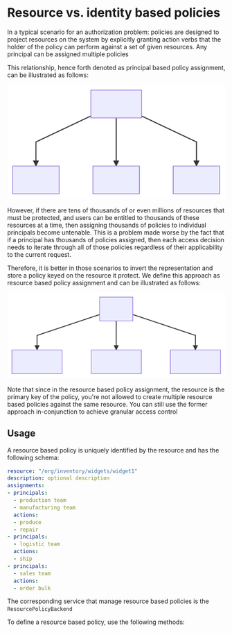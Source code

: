 # Resource vs. identity based policies

In a typical scenario for an authorization problem: policies are designed to project resources on the system by explicitly granting action verbs that the holder of the policy can perform against a set of given resources. Any principal can be assigned multiple policies

This relationship, hence forth denoted as principal based policy assignment, can be illustrated as follows:

![](./images/principal-policy-assignment.svg)

However, if there are tens of thousands of or even millions of resources that must be protected, and users can be entitled to thousands of these resources at a time, then assigning thousands of policies to individual principals become untenable. This is a problem made worse by the fact that if a principal has thousands of policies assigned, then each access decision needs to iterate through all of those policies regardless of their applicability to the current request. 

Therefore, it is better in those scenarios to invert the representation and store a policy keyed on the resource it protect. We define this approach as resource based policy assignment and can be illustrated as follows:

![](./images/resource-policy-assignment.svg)

Note that since in the resource based policy assignment, the resource is the primary key of the policy, you're not allowed to create multiple resource based policies against the same resource. You can still use the former approach in-conjunction to achieve granular access control

## Usage

A resource based policy is uniquely identified by the resource and has the following schema:

```yaml
resource: "/org/inventory/widgets/widget1"
description: optional description
assignments:
- principals:
  - production team
  - manufacturing team
  actions:
  - produce
  - repair
- principals:
  - logistic team
  actions:
  - ship
- principals:
  - sales team
  actions:
  - order bulk
```

The corresponding service that manage resource based policies is the `ResourcePolicyBackend`

To define a resource based policy, use the following methods:


```java

```